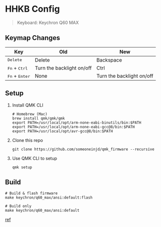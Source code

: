 # HHKB Config

> Keyboard: Keychron Q60 MAX

## Keymap Changes

| Key                               | Old                         | New                         |
| --------------------------------- | --------------------------- | --------------------------- |
| <kbd>Delete</kbd>                 | Delete                      | Backspace                   |
| <kbd>Fn</kbd> + <kbd>Ctrl</kbd>   | Turn the backlight on/off   | Ctrl                        |
| <kbd>Fn</kbd> + <kbd>Enter</kbd>  | None                        | Turn the backlight on/off   |

## Setup

1. Install QMK CLI

    ```shell
    # Homebrew (Mac)
    brew install qmk/qmk/qmk
    export PATH=/usr/local/opt/arm-none-eabi-binutils/bin:$PATH
    export PATH=/usr/local/opt/arm-none-eabi-gcc@8/bin:$PATH
    export PATH=/usr/local/opt/avr-gcc@8/bin:$PATH
    ```

2. Clone this repo

    ```shell
    git clone https://github.com/someoneinjd/qmk_firmware --recursive
    ```

3. Use QMK CLI to setup

    ```shell
    qmk setup
    ```

## Build

```shell
# Build & flash firmware 
make keychron/q60_max/ansi:default:flash

# Build only
make keychron/q60_max/ansi:default
```

[ref](./keyboards/keychron/q60_max/readme.md)
